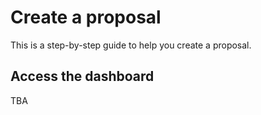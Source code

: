 # Create a proposal
This is a step-by-step guide to help you create a proposal.

## Access the dashboard
TBA